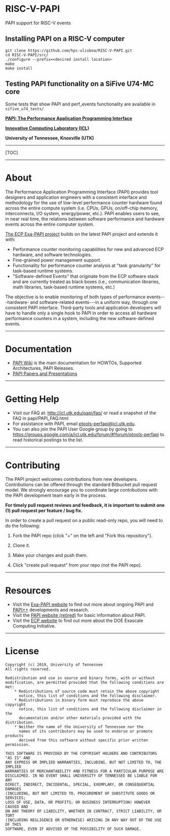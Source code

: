 # RISC-V-PAPI
PAPI support for RISC-V events

## Installing PAPI on a RISC-V computer

```
git clone https://github.com/hpc-ulisboa/RISC-V-PAPI.git
cd RISC-V-PAPI/src/
./configure --prefix=<desired install location>
make
make install
```
## Testing PAPI functionality on a SiFive U74-MC core
Some tests that show PAPI and perf_events functionality are available in `sifive_u74_tests/`

**[PAPI: The Performance Application Programming Interface](https://icl.utk.edu/exa-papi/)**

**[Innovative Computing Laboratory (ICL)](http://www.icl.utk.edu/)**

**University of Tennessee, Knoxville (UTK)**


***
[TOC]
***

# About

The Performance Application Programming Interface (PAPI) provides tool
designers and application engineers with a consistent interface and methodology
for the use of low-level performance counter hardware found across the entire
compute system (i.e. CPUs, GPUs, on/off-chip memory, interconnects, I/O system,
energy/power, etc.). PAPI enables users to see, in near real time, the
relations between software performance and hardware events across the entire
computer system.

[The ECP Exa-PAPI project](https://icl.utk.edu/exa-papi/) builds on the latest
PAPI project and extends it with:

* Performance counter monitoring capabilities for new and advanced ECP
  hardware, and software technologies.
* Fine-grained power management support.
* Functionality for performance counter analysis at "task granularity" for
  task-based runtime systems.
* "Software-defined Events" that originate from the ECP software stack and are
  currently treated as black boxes (i.e., communication libraries, math
  libraries, task-based runtime systems, etc.)

The objective is to enable monitoring of both types of performance
events---hardware- and software-related events---in a uniform way, through one
consistent PAPI interface. Third-party tools and application developers will
have to handle only a single hook to PAPI in order to access all hardware
performance counters in a system, including the new software-defined events.

***


# Documentation

* [PAPI Wiki](https://bitbucket.org/icl/papi/wiki/) is the main documentation for HOWTOs, Supported Architectures, PAPI Releases.
* [PAPI Papers and Presentations](https://www.icl.utk.edu/view/biblio/project/papi?items_per_page=All)


***


# Getting Help

* Visit our FAQ at: <http://icl.utk.edu/papi/faq/> 
  or read a snapshot of the FAQ in papi/PAPI_FAQ.html
* For assistance with PAPI, email ptools-perfapi@icl.utk.edu.
* You can also join the PAPI User Google group by going to
  <https://groups.google.com/a/icl.utk.edu/forum/#!forum/ptools-perfapi> 
  to read historical postings to the list.

***


# Contributing

The PAPI project welcomes contributions from new developers. Contributions can
be offered through the standard Bitbucket pull request model. We strongly
encourage you to coordinate large contributions with the PAPI development team
early in the process.

**For timely pull request reviews and feedback, it is important to submit 
one (1) pull request per feature / bug fix.**

In order to create a pull request on a public read-only repo, 
you will need to do the following:

1. Fork the PAPI repo (click "+" on the left and "Fork this repository").

2. Clone it.

3. Make your changes and push them.

4. Click "create pull request" from your repo (not the PAPI repo).

***


# Resources

* Visit the [Exa-PAPI website](https://icl.utk.edu/exa-papi/) to find out more
  about ongoing PAPI and
  [PAPI++](https://www.exascaleproject.org/papi-as-de-facto-standard-interface-for-performance-event-monitoring-at-the-exascale/)
  developments and research.
* Visit the [PAPI website (retired)](https://icl.utk.edu/papi/) for basic
  information about PAPI.
* Visit the [ECP website](https://www.exascaleproject.org/) to find out more
  about the DOE Exascale Computing Initiative.

***


# License

    Copyright (c) 2019, University of Tennessee
    All rights reserved.

    Redistribution and use in source and binary forms, with or without
    modification, are permitted provided that the following conditions are met:
        * Redistributions of source code must retain the above copyright
          notice, this list of conditions and the following disclaimer.
        * Redistributions in binary form must reproduce the above copyright
          notice, this list of conditions and the following disclaimer in the
          documentation and/or other materials provided with the distribution.
        * Neither the name of the University of Tennessee nor the
          names of its contributors may be used to endorse or promote products
          derived from this software without specific prior written permission.

    THIS SOFTWARE IS PROVIDED BY THE COPYRIGHT HOLDERS AND CONTRIBUTORS "AS IS" AND
    ANY EXPRESS OR IMPLIED WARRANTIES, INCLUDING, BUT NOT LIMITED TO, THE IMPLIED
    WARRANTIES OF MERCHANTABILITY AND FITNESS FOR A PARTICULAR PURPOSE ARE
    DISCLAIMED. IN NO EVENT SHALL UNIVERSITY OF TENNESSEE BE LIABLE FOR ANY
    DIRECT, INDIRECT, INCIDENTAL, SPECIAL, EXEMPLARY, OR CONSEQUENTIAL DAMAGES
    (INCLUDING, BUT NOT LIMITED TO, PROCUREMENT OF SUBSTITUTE GOODS OR SERVICES;
    LOSS OF USE, DATA, OR PROFITS; OR BUSINESS INTERRUPTION) HOWEVER CAUSED AND
    ON ANY THEORY OF LIABILITY, WHETHER IN CONTRACT, STRICT LIABILITY, OR TORT
    (INCLUDING NEGLIGENCE OR OTHERWISE) ARISING IN ANY WAY OUT OF THE USE OF THIS
    SOFTWARE, EVEN IF ADVISED OF THE POSSIBILITY OF SUCH DAMAGE.
